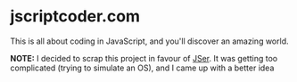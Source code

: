 jscriptcoder.com
================

This is all about coding in JavaScript, and you'll discover an amazing world.

**NOTE:** I decided to scrap this project in favour of [JSer](https://github.com/jscriptcoder/JSer). It was getting too complicated (trying to simulate an OS), and I came up with a better idea
